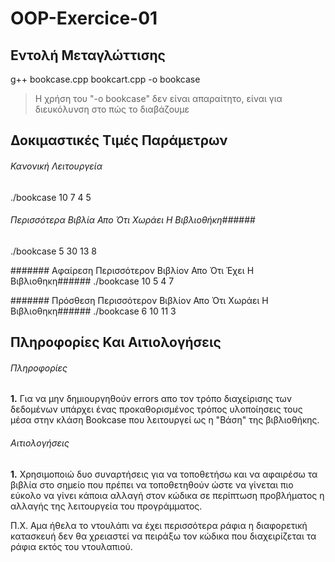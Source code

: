 # OOP-Exercice-01

## Εντολή Μεταγλώττισης

g++ bookcase.cpp bookcart.cpp -o bookcase

> Η χρήση του "-o bookcase" δεν είναι απαραίτητο, είναι για διευκόλυνση στο πώς το διαβάζουμε

## Δοκιμαστικές Τιμές Παράμετρων

###### Κανονική Λειτουργεία ######
./bookcase 10 7 4 5

###### Περισσότερα Βιβλία Απο Ότι Χωράει Η Βιβλιοθήκη######
./bookcase 5 30 13 8

####### Αφαίρεση Περισσότερον Βιβλίον Απο Ότι Έχει Η Βιβλιοθηκη######
./bookcase 10 5 4 7

####### Πρόσθεση Περισσότερον Βιβλίον Απο Ότι Χωράει Η Βιβλιοθηκη######
./bookcase 6 10 11 3

## Πληροφορίες Και Αιτιολογήσεις

###### Πληροφορίες ######

**1.** Για να μην δημιουργηθούν errors απο τον τρόπο διαχείρισης των
       δεδομένων υπάρχει ένας προκαθορισμένος τρόπος υλοποίησεις
       τους μέσα στην κλάση Bookcase που λειτουργεί ως η "Βάση" 
       της βιβλιοθήκης.

###### Αιτιολογήσεις ######
**1.** Χρησιμοποιώ δυο συναρτήσεις για να τοποθετήσω και να 
       αφαιρέσω τα βιβλία στο σημείο που πρέπει να τοποθετηθούν 
       ώστε να γίνεται πιο εύκολο να γίνει κάποια αλλαγή στον 
       κώδικα σε περίπτωση  προβλήματος η αλλαγής της λειτουργεία 
       του προγράμματος.
       
Π.Χ.
Αμα ήθελα το ντουλάπι να έχει περισσότερα ράφια η διαφορετική κατασκευή 
δεν θα χρειαστεί να πειράξω τον κώδικα που διαχειρίζεται τα ράφια εκτός 
του ντουλαπιού.



